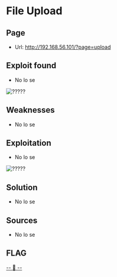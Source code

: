 # File Upload

## Page
* Url: http://192.168.56.101/?page=upload

## Exploit found

* No lo se

![?????](./Resource/1-??.png)

## Weaknesses

* No lo se

## Exploitation

* No lo se

![?????](./Resource/3-??.png)

## Solution

* No lo se

## Sources

* No lo se

## FLAG
[-- 🌱 --][2]

[2]: ./flag.txt